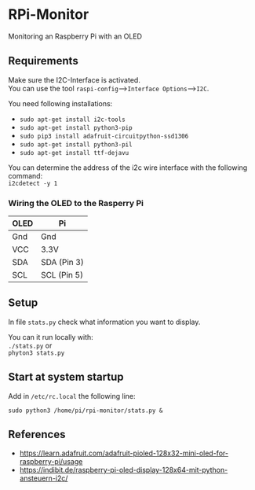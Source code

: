 # RPi-Monitor

Monitoring an Raspberry Pi with an OLED

## Requirements

Make sure the I2C-Interface is activated.  
You can use the tool ``raspi-config``-->``Interface Options``-->``I2C``.

You need following installations:

- ``sudo apt-get install i2c-tools``
- ``sudo apt-get install python3-pip``
- ``sudo pip3 install adafruit-circuitpython-ssd1306``
- ``sudo apt-get install python3-pil``
- ``sudo apt-get install ttf-dejavu``

You can determine the address of the i2c wire interface with the following command:  
``i2cdetect -y 1``

### Wiring the OLED to the Rasperry Pi


|OLED | Pi  
|-----|-----------
|Gnd  | Gnd  
|VCC  | 3.3V  
|SDA  | SDA (Pin 3)  
|SCL  | SCL (Pin 5)  


## Setup

In file ``stats.py`` check what information you want to display.

You can it run locally with:  
``./stats.py`` or  
``phyton3 stats.py``


## Start at system startup

Add in ``/etc/rc.local`` the following line:

```
sudo python3 /home/pi/rpi-monitor/stats.py &
```


## References

- https://learn.adafruit.com/adafruit-pioled-128x32-mini-oled-for-raspberry-pi/usage
- https://indibit.de/raspberry-pi-oled-display-128x64-mit-python-ansteuern-i2c/


